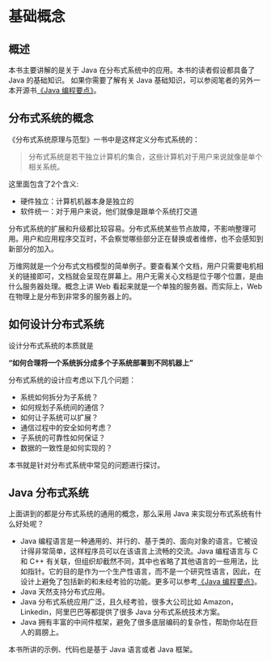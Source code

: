# 基础概念

## 概述

本书主要讲解的是关于 Java 在分布式系统中的应用。本书的读者假设都具备了 Java 的基础知识。
如果你需要了解有关 Java 基础知识，可以参阅笔者的另外一本开源书[《Java 编程要点》](https://github.com/waylau/essential-java)。

## 分布式系统的概念

《分布式系统原理与范型》一书中是这样定义分布式系统的：

>分布式系统是若干独立计算机的集合，这些计算机对于用户来说就像是单个相关系统。

这里面包含了2个含义:

* 硬件独立：计算机机器本身是独立的
* 软件统一：对于用户来说，他们就像是跟单个系统打交道

分布式系统的扩展和升级都比较容易。分布式系统某些节点故障，不影响整理可用。用户和应用程序交互时，不会察觉哪些部分正在替换或者维修，也不会感知到新部分的加入。

万维网就是一个分布式文档模型的简单例子。要查看某个文档，用户只需要电机相关的链接即可，文档就会呈现在屏幕上。用户无需关心文档是位于哪个位置，是由什么服务器处理。概念上讲 Web 看起来就是一个单独的服务器。而实际上，Web 在物理上是分布到非常多的服务器上的。

## 如何设计分布式系统

设计分布式系统的本质就是

**“如何合理将一个系统拆分成多个子系统部署到不同机器上”**

分布式系统的设计应考虑以下几个问题：

* 系统如何拆分为子系统？
* 如何规划子系统间的通信？
* 如何让子系统可以扩展？
* 通信过程中的安全如何考虑？
* 子系统的可靠性如何保证？
* 数据的一致性是如何实现的？

本书就是针对分布式系统中常见的问题进行探讨。

## Java 分布式系统

上面讲到的都是分布式系统的通用的概念，那么采用 Java 来实现分布式系统有什么好处呢？

* Java 编程语言是一种通用的、并行的、基于类的、面向对象的语言。它被设计得非常简单，这样程序员可以在该语言上流畅的交流。Java 编程语言与 C 和 C++ 有关联，但组织却截然不同，其中也省略了其他语言的一些用法，比如指针。它的目的是作为一个生产性语言，而不是一个研究性语言，因此，在设计上避免了包括新的和未经考验的功能。更多可以参考[《Java 编程要点》](https://github.com/waylau/essential-java)。
* Java 天然支持分布式应用。
* Java 分布式系统应用广泛，且久经考验，很多大公司比如 Amazon，Linkedin，阿里巴巴等都提供了很多 Java 分布式系统技术方案。
* Java 拥有丰富的中间件框架，避免了很多底层编码的复杂性，帮助你站在巨人的肩膀上。


本书所讲的示例、代码也是基于 Java 语言或者 Java 框架。



